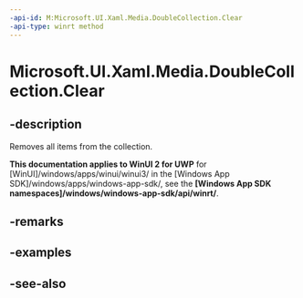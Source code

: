 ```yaml
---
-api-id: M:Microsoft.UI.Xaml.Media.DoubleCollection.Clear
-api-type: winrt method
---
```


<!-- Method syntax
public void Clear()
-->

# Microsoft.UI.Xaml.Media.DoubleCollection.Clear

## -description
Removes all items from the collection.

**This documentation applies to WinUI 2 for UWP** for [WinUI]/windows/apps/winui/winui3/ in the [Windows App SDK]/windows/apps/windows-app-sdk/, see the **[Windows App SDK namespaces]/windows/windows-app-sdk/api/winrt/**.

## -remarks


## -examples

## -see-also
